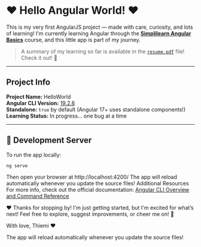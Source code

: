# ❤️ Hello Angular World! ❤️

This is my very first AngularJS project — made with care, curiosity, and lots of learning!
I'm currently learning Angular through the [**Simplilearn Angular Basics**](https://www.simplilearn.com/) course, and this little app is part of my journey.

>  A summary of my learning so far is available in the [`resume.pdf`](./resume.pdf) file! Check it out! 📄

---

## Project Info

**Project Name:** HelloWorld  
**Angular CLI Version:** [19.2.6](https://github.com/angular/angular-cli/releases/tag/v19.2.6)  
**Standalone:** `true` by default (Angular 17+ uses standalone components!)  
**Learning Status:** In progress... one bug at a time

---

## 🚀 Development Server

To run the app locally:

```bash
ng serve
```

Then open your browser at http://localhost:4200/
The app will reload automatically whenever you update the source files!
 Additional Resources
For more info, check out the official documentation:
[Angular CLI Overview and Command Reference](https://angular.dev/tools/cli)

❤️ Thanks for stopping by! I'm just getting started, but I'm excited for what’s next!
Feel free to explore, suggest improvements, or cheer me on! 🎉

With love,
Thiemi ❤️


The app will reload automatically whenever you update the source files!
